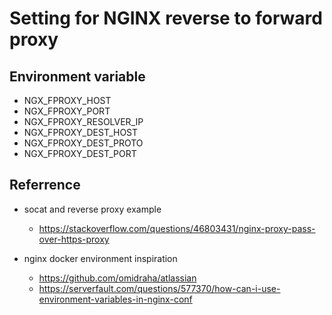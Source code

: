 # Setting for NGINX reverse to forward proxy

## Environment variable

* NGX_FPROXY_HOST
* NGX_FPROXY_PORT
* NGX_FPROXY_RESOLVER_IP
* NGX_FPROXY_DEST_HOST
* NGX_FPROXY_DEST_PROTO
* NGX_FPROXY_DEST_PORT

## Referrence

* socat and reverse proxy example 
  * <https://stackoverflow.com/questions/46803431/nginx-proxy-pass-over-https-proxy>

* nginx docker environment inspiration
  * <https://github.com/omidraha/atlassian>
  * <https://serverfault.com/questions/577370/how-can-i-use-environment-variables-in-nginx-conf>